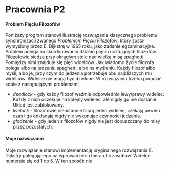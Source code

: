 # Pracownia P2 
#### Problem Pięciu Filozofów
Poniższy program stanowi ilustrację rozwiązania klasycznego problemu synchronizacji zwanego *Problemem Pięciu Filozofów*, który został wymyślony przez E. Dijkstrę w 1965 roku, jako zadanie egzaminacyjne. Problem polega na skordynowaniu działań pięciu ucztujących filozofów. Filozofowie siedzą przy okrągłym stole nad wielką misą spaghetti. Pomiędzy nimi znajduje się pięć widelców.
Jak wiadomo życie filozofa polega albo na jedzeniu spaghetti, albo na myśleniu. Każdy filozof albo myśli, albo je, przy czym do jedzenia potrzebuje obu najbliższych mu widelców. Widelce nie mogą być dzielone. W rozwiązaniu trzeba poradzić sobie z następującymi problemami.

* *deadlock* - gdy każdy filozof weźmie odpowiednio lewy/prawy widelec. Każdy z nich oczekuje na kolejny widelec, ale nigdy go nie dostanie. Układ jest zablokowany.
* *livelock* - filozofowie nieustannie biorą jeden widelec, czekają pewien czas i go odkładają nigdy nie wykonując czynności jedzenia.
* *głodzenie* - gdy jeden z filozofów nigdy nie jest dopuszczany do misy przez pozostałych.

#### Moje rozwiązanie
Moje rozwiązanie stanowi implementację oryginalnego rozwiązania E. Dijkstry polegającego na wprowadzeniu hierarchii zasobów. Widelce numeruje się od 1 do 5. W ten sposób nie 

